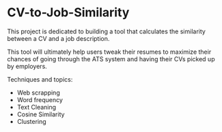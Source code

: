 # CV-to-Job-Similarity

This project is dedicated to building a tool that calculates the similarity between a CV and a job description.

This tool will ultimately help users tweak their resumes to maximize their chances of going through the ATS system and having their CVs picked up by employers.

Techniques and topics:
- Web scrapping
- Word frequency
- Text Cleaning
- Cosine Similarity
- Clustering
